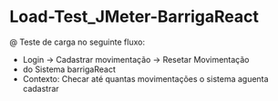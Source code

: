 # Load-Test_JMeter-BarrigaReact

@ Teste de carga no seguinte fluxo: 
- Login -> Cadastrar movimentação -> Resetar Movimentação
- do Sistema barrigaReact
- Contexto: Checar até quantas movimentações o sistema aguenta cadastrar
